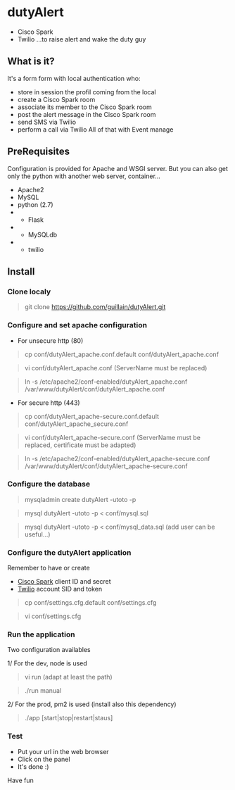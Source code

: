 # dutyAlert
* Cisco Spark
* Twilio
...to raise alert and wake the duty guy

## What is it?
It's a form form with local authentication who:
* store in session the profil coming from the local
* create a Cisco Spark room
* associate its member to the Cisco Spark room
* post the alert message in the Cisco Spark room
* send SMS via Twilio
* perform a call via Twilio
All of that with Event manage

## PreRequisites
Configuration is provided for Apache and WSGI server.
But you can also get only the python with another web server, container...
* Apache2
* MySQL
* python (2.7)
* * Flask
* * MySQLdb
* * twilio

## Install

### Clone localy
> git clone https://github.com/guillain/dutyAlert.git

### Configure and set apache configuration
* For unsecure http (80)

> cp conf/dutyAlert_apache.conf.default conf/dutyAlert_apache.conf

> vi conf/dutyAlert_apache.conf (ServerName must be replaced)

> ln -s /etc/apache2/conf-enabled/dutyAlert_apache.conf /var/www/dutyAlert/conf/dutyAlert_apache.conf

* For secure http (443)

> cp conf/dutyAlert_apache-secure.conf.default conf/dutyAlert_apache_secure.conf

> vi conf/dutyAlert_apache-secure.conf (ServerName must be replaced, certificate must be adapted)

> ln -s /etc/apache2/conf-enabled/dutyAlert_apache-secure.conf /var/www/dutyAlert/conf/dutyAlert_apache-secure.conf

### Configure the database
> mysqladmin create dutyAlert -utoto -p

> mysql dutyAlert -utoto -p < conf/mysql.sql

> mysql dutyAlert -utoto -p < conf/mysql_data.sql (add user can be useful...)

### Configure the dutyAlert application
Remember to have or create
* [Cisco Spark](http://developper.ciscospark.com) client ID and secret
* [Twilio](http://www.twilio.com) account SID and token

> cp conf/settings.cfg.default conf/settings.cfg

> vi conf/settings.cfg

### Run the application
Two configuration availables

1/ For the dev, node is used

> vi run (adapt at least the path)

> ./run manual

2/ For the prod, pm2 is used (install also this dependency)

> ./app [start|stop|restart|staus]

### Test
* Put your url in the web browser
* Click on the panel
* It's done :)


Have fun
